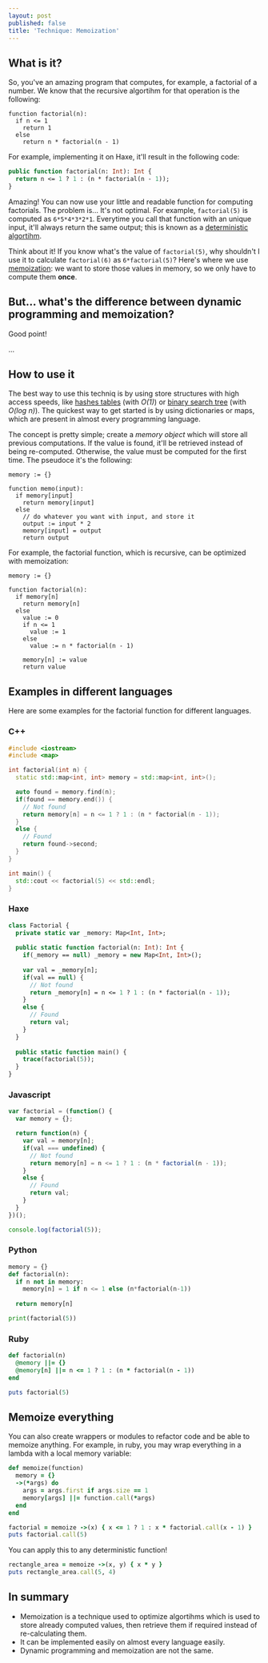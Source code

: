 ```yaml
---
layout: post
published: false
title: 'Technique: Memoization'
---
```

## What is it?

So, you've an amazing program that computes, for example, a factorial of a number. We know that the recursive algortihm for that operation is the following:

````
function factorial(n):
  if n <= 1
    return 1
  else
    return n * factorial(n - 1)
````

For example, implementing it on Haxe, it'll result in the following code:

````haxe
public function factorial(n: Int): Int {
  return n <= 1 ? 1 : (n * factorial(n - 1));
}
````

Amazing! You can now use your little and readable function for computing factorials. The problem is... It's not optimal. For example, `factorial(5)` is computed as `6*5*4*3*2*1`. Everytime you call that function with an unique input, it'll always return the same output; this is known as a [deterministic algortihm](https://en.wikipedia.org/wiki/Deterministic_algorithm).

Think about it! If you know what's the value of `factorial(5)`, why shouldn't I use it to calculate `factorial(6)` as `6*factorial(5)`? Here's where we use [memoization](https://en.wikipedia.org/wiki/Memoization): we want to store those values in memory, so we only have to compute them **once**.

## But... what's the difference between dynamic programming and memoization?

Good point!

...

## How to use it

The best way to use this techniq is by using store structures with high access speeds, like [hashes tables](https://en.wikipedia.org/wiki/Hash_table) (with *O(1)*) or [binary search tree](https://en.wikipedia.org/wiki/Binary_search_tree) (with *O(log n)*). The quickest way to get started is by using dictionaries or maps, which are present in almost every programming language.

The concept is pretty simple; create a *memory object* which will store all previous computations. If the value is found, it'll be retrieved instead of being re-computed. Otherwise, the value must be computed for the first time. The pseudoce it's the following:

````
memory := {}

function memo(input):
  if memory[input]
    return memory[input]
  else
    // do whatever you want with input, and store it
    output := input * 2
    memory[input] = output
    return output
````

For example, the factorial function, which is recursive, can be optimized with memoization:

````
memory := {}

function factorial(n):
  if memory[n]
    return memory[n]
  else
    value := 0
    if n <= 1
      value := 1
    else
      value := n * factorial(n - 1)
    
    memory[n] := value
    return value
````

## Examples in different languages

Here are some examples for the factorial function for different languages.

### C++

````cpp
#include <iostream>
#include <map>

int factorial(int n) {
  static std::map<int, int> memory = std::map<int, int>();

  auto found = memory.find(n);
  if(found == memory.end()) {
    // Not found
    return memory[n] = n <= 1 ? 1 : (n * factorial(n - 1));
  }
  else {
    // Found
    return found->second;
  }
}

int main() {
  std::cout << factorial(5) << std::endl;
}
````

### Haxe

````haxe
class Factorial {
  private static var _memory: Map<Int, Int>;
  
  public static function factorial(n: Int): Int {
    if(_memory == null) _memory = new Map<Int, Int>();
    
    var val = _memory[n];
    if(val == null) {
      // Not found
      return _memory[n] = n <= 1 ? 1 : (n * factorial(n - 1));
    }
    else {
      // Found
      return val;
    }
  }
  
  public static function main() {
    trace(factorial(5));
  }
}
````

### Javascript

````javascript
var factorial = (function() {
  var memory = {};

  return function(n) {
    var val = memory[n];
    if(val === undefined) {
      // Not found
      return memory[n] = n <= 1 ? 1 : (n * factorial(n - 1));
    }
    else {
      // Found
      return val;
    }
  }
})();

console.log(factorial(5));

````

### Python

````python
memory = {}
def factorial(n):
  if n not in memory:
    memory[n] = 1 if n <= 1 else (n*factorial(n-1))
  
  return memory[n]

print(factorial(5))
````

### Ruby

````ruby
def factorial(n)
  @memory ||= {}
  @memory[n] ||= n <= 1 ? 1 : (n * factorial(n - 1))
end

puts factorial(5)
````

## Memoize everything

You can also create wrappers or modules to refactor code and be able to memoize anything. For example, in ruby, you may wrap everything in a lambda with a local memory variable:

````ruby
def memoize(function)
  memory = {}
  ->(*args) do
    args = args.first if args.size == 1
    memory[args] ||= function.call(*args)
  end
end

factorial = memoize ->(x) { x <= 1 ? 1 : x * factorial.call(x - 1) }
puts factorial.call(5)
````

You can apply this to any deterministic function!

````ruby
rectangle_area = memoize ->(x, y) { x * y }
puts rectangle_area.call(5, 4)
````

## In summary

- Memoization is a technique used to optimize algortihms which is used to store already computed values, then retrieve them if required instead of re-calculating them.
- It can be implemented easily on almost every language easily.
- Dynamic programming and memoization are not the same.


